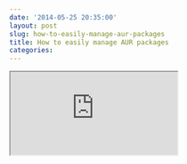 ```yaml
---
date: '2014-05-25 20:35:00'
layout: post
slug: how-to-easily-manage-aur-packages
title: How to easily manage AUR packages
categories:
---
```


<iframe class="youtube" src="http://www.youtube.com/embed/JKPBfyJUeMg"></iframe>
